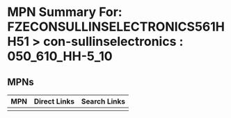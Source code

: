 



# MPN Summary For: FZECONSULLINSELECTRONICS561HH51 > con-sullinselectronics : 050_610_HH-5_10

## MPNs
  

|MPN|Direct Links|Search Links|
| :--- | :--- | :--- |
||||
